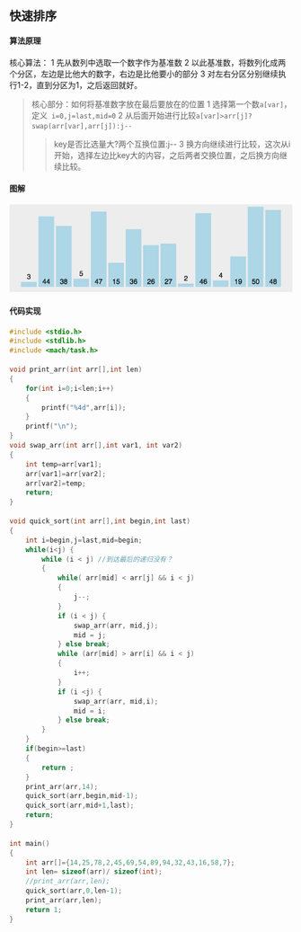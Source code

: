 快速排序
------
#### 算法原理
  核心算法：
  1 先从数列中选取一个数字作为基准数
  2 以此基准数，将数列化成两个分区，左边是比他大的数字，右边是比他要小的部分
  3 对左右分区分别继续执行1-2，直到分区为1，之后返回就好。

  >核心部分：如何将基准数字放在最后要放在的位置
  > 1 选择第一个数```a[var]```，定义``` i=0,j=last,mid=0```
  > 2 从后面开始进行比较```a[var]>arr[j]?swap(arr[var],arr[j]):j--```
  >> key是否比选量大?两个互换位置:j--
  > 3 换方向继续进行比较，这次从i开始，选择左边比key大的内容，之后两者交换位置，之后换方向继续比较。
#### 图解
![](assets/quick_sort.gif)
#### 代码实现
```c
#include <stdio.h>
#include <stdlib.h>
#include <mach/task.h>

void print_arr(int arr[],int len)
{
    for(int i=0;i<len;i++)
    {
        printf("%4d",arr[i]);
    }
    printf("\n");
}
void swap_arr(int arr[],int var1, int var2)
{
    int temp=arr[var1];
    arr[var1]=arr[var2];
    arr[var2]=temp;
    return;
}

void quick_sort(int arr[],int begin,int last)
{
    int i=begin,j=last,mid=begin;
    while(i<j) {
        while (i < j) //到达最后的递归没有？
        {
            while( arr[mid] < arr[j] && i < j)
            {
                j--;
            }
            if (i < j) {
                swap_arr(arr, mid,j);
                mid = j;
            } else break;
            while (arr[mid] > arr[i] && i < j)
            {
                i++;
            }
            if (i <j) {
                swap_arr(arr, mid,i);
                mid = i;
            } else break;
        }
    }
    if(begin>=last)
    {
        return ;
    }
    print_arr(arr,14);
    quick_sort(arr,begin,mid-1);
    quick_sort(arr,mid+1,last);
    return;
}

int main()
{
    int arr[]={14,25,78,2,45,69,54,89,94,32,43,16,58,7};
    int len= sizeof(arr)/ sizeof(int);
    //print_arr(arr,len);
    quick_sort(arr,0,len-1);
    print_arr(arr,len);
    return 1;
}
```
